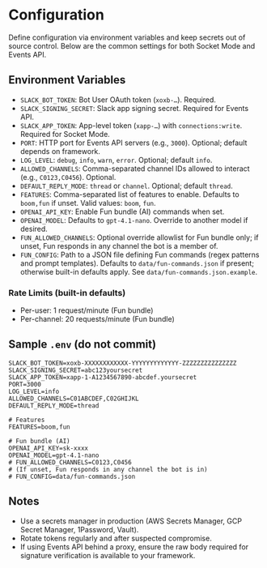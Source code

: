 # Configuration

Define configuration via environment variables and keep secrets out of source control. Below are the common settings for both Socket Mode and Events API.

## Environment Variables
- `SLACK_BOT_TOKEN`: Bot User OAuth token (`xoxb-…`). Required.
- `SLACK_SIGNING_SECRET`: Slack app signing secret. Required for Events API.
- `SLACK_APP_TOKEN`: App-level token (`xapp-…`) with `connections:write`. Required for Socket Mode.
- `PORT`: HTTP port for Events API servers (e.g., `3000`). Optional; default depends on framework.
- `LOG_LEVEL`: `debug`, `info`, `warn`, `error`. Optional; default `info`.
- `ALLOWED_CHANNELS`: Comma-separated channel IDs allowed to interact (e.g., `C0123,C0456`). Optional.
- `DEFAULT_REPLY_MODE`: `thread` or `channel`. Optional; default `thread`.
- `FEATURES`: Comma-separated list of features to enable. Defaults to `boom,fun` if unset. Valid values: `boom`, `fun`.
- `OPENAI_API_KEY`: Enable Fun bundle (AI) commands when set.
- `OPENAI_MODEL`: Defaults to `gpt-4.1-nano`. Override to another model if desired.
- `FUN_ALLOWED_CHANNELS`: Optional override allowlist for Fun bundle only; if unset, Fun responds in any channel the bot is a member of.
- `FUN_CONFIG`: Path to a JSON file defining Fun commands (regex patterns and prompt templates). Defaults to `data/fun-commands.json` if present; otherwise built-in defaults apply. See `data/fun-commands.json.example`.

### Rate Limits (built-in defaults)
- Per-user: 1 request/minute (Fun bundle)
- Per-channel: 20 requests/minute (Fun bundle)

## Sample `.env` (do not commit)
```
SLACK_BOT_TOKEN=xoxb-XXXXXXXXXXXX-YYYYYYYYYYYYY-ZZZZZZZZZZZZZZZ
SLACK_SIGNING_SECRET=abc123yoursecret
SLACK_APP_TOKEN=xapp-1-A1234567890-abcdef.yoursecret
PORT=3000
LOG_LEVEL=info
ALLOWED_CHANNELS=C01ABCDEF,C02GHIJKL
DEFAULT_REPLY_MODE=thread

# Features
FEATURES=boom,fun

# Fun bundle (AI)
OPENAI_API_KEY=sk-xxxx
OPENAI_MODEL=gpt-4.1-nano
# FUN_ALLOWED_CHANNELS=C0123,C0456
# (If unset, Fun responds in any channel the bot is in)
# FUN_CONFIG=data/fun-commands.json
```

## Notes
- Use a secrets manager in production (AWS Secrets Manager, GCP Secret Manager, 1Password, Vault).
- Rotate tokens regularly and after suspected compromise.
- If using Events API behind a proxy, ensure the raw body required for signature verification is available to your framework.

